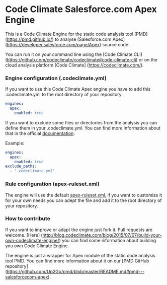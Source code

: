 # Code Climate Salesforce.com Apex Engine
This is a Code Climate Engine for the static code analysis tool [PMD] (https://pmd.github.io/) to analyse [Salesforce.com Apex] (https://developer.salesforce.com/page/Apex) source code.

You can run it on your command line using the [Code Climate CLI] (https://github.com/codeclimate/codeclimate#code-climate-cli) or on the cloud analysis platform [Code Climate] (https://codeclimate.com/).



### Engine configuration (.codeclimate.yml)
If you want to use this Code Climate Apex engine you have to add this .codeclimate.yml to the root directory of your repository.

```yaml
engines:
  apex:
    enabled: true
```

If you want to exclude some files or directories from the analysis you can define them in your .codeclimate.yml.
You can find more information about that in the official [documentation](https://docs.codeclimate.com/docs/excluding-files-and-folders).

Example:

```yaml
engines:
  apex:
    enabled: true
exclude_paths:
  - ".codeclimate.yml"
```



### Rule configuration (apex-ruleset.xml)
The engine will use the default [apex-ruleset.xml](https://github.com/Up2Go/codeclimate-apex/blob/master/apex-ruleset.xml), if you want to customize it for your own needs you can adept the file and add it to the root directory of your repository. 



### How to contribute
If you want to improve or adapt the engine just fork it. Pull requests are welcome.
[Here] (http://blog.codeclimate.com/blog/2015/07/07/build-your-own-codeclimate-engine/) you can find some information about building you own Code Climate Engine.

The engine is just a wrapper for Apex module of the static code analysis tool PMD. You can find more information about it on our [PMD GitHub repository] (https://github.com/Up2Go/pmd/blob/master/README.md#pmd---salesforcecom-apex).
